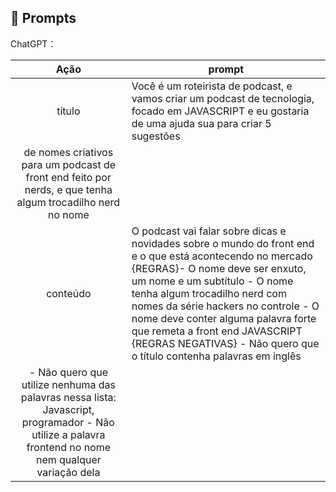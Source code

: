 ## 🧠 Prompts


ChatGPT：

|   Ação   | prompt                                                                                                                                                                                                                                                                         |
| :------: | ------------------------------------------------------------------------------------------------------------------------------------------------------------------------------------------------------------------------------------------------------------------------------ |
|  título  | Você é um roteirista de podcast, e vamos criar um podcast de tecnologia, focado em JAVASCRIPT e eu gostaria de uma ajuda sua para criar 5 sugestões
de nomes criativos para um podcast de front end feito por nerds, e que tenha algum trocadilho nerd no nome                                                        |
| conteúdo | O podcast vai falar sobre dicas e novidades sobre o mundo do front end e o que está acontecendo no mercado {REGRAS}- O nome deve ser enxuto, um nome e um subtítulo - O nome tenha algum trocadilho nerd com nomes da série hackers no controle - O nome deve conter alguma palavra forte que remeta a front end JAVASCRIPT {REGRAS NEGATIVAS} - Não quero que o título contenha palavras em inglês
- Não quero que utilize nenhuma das palavras nessa lista: Javascript, programador - Não utilize a palavra frontend no nome nem qualquer variação dela |

